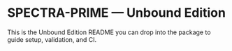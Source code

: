 # SPECTRA-PRIME — Unbound Edition

This is the Unbound Edition README you can drop into the package to guide setup, validation, and CI.

